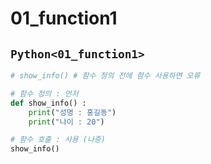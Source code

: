 # 01_function1

## `Python<01_function1>`
```py
# show_info() # 함수 정의 전에 함수 사용하면 오류

# 함수 정의 : 먼저 
def show_info() :
    print("성명 : 홍길동")
    print("나이 : 20")

# 함수 호출 : 사용 (나중)
show_info()


```


